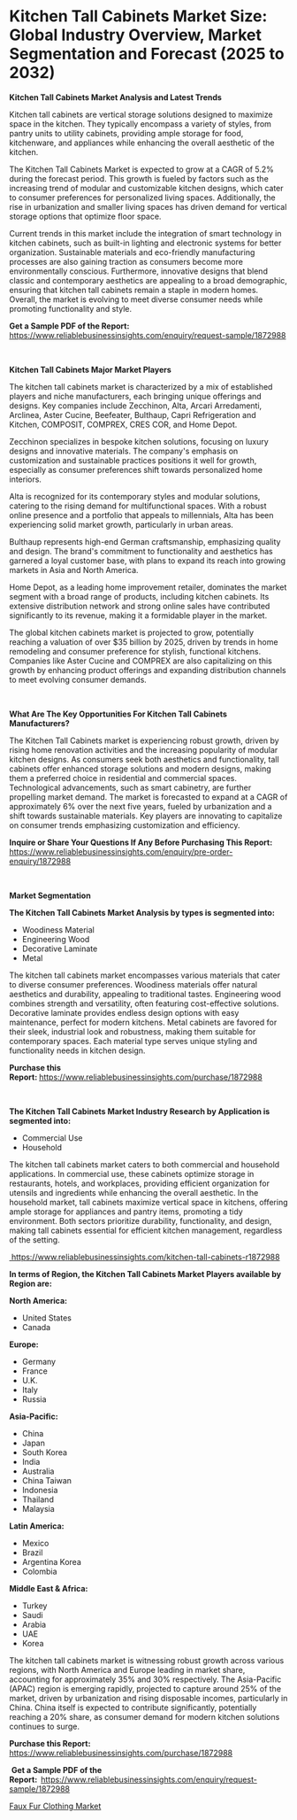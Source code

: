 <p><h1>Kitchen Tall Cabinets Market Size: Global Industry Overview, Market Segmentation and Forecast (2025 to 2032)</h1></p><p><strong>Kitchen Tall Cabinets Market Analysis and Latest Trends</strong></p>
<p><p>Kitchen tall cabinets are vertical storage solutions designed to maximize space in the kitchen. They typically encompass a variety of styles, from pantry units to utility cabinets, providing ample storage for food, kitchenware, and appliances while enhancing the overall aesthetic of the kitchen.</p><p>The Kitchen Tall Cabinets Market is expected to grow at a CAGR of 5.2% during the forecast period. This growth is fueled by factors such as the increasing trend of modular and customizable kitchen designs, which cater to consumer preferences for personalized living spaces. Additionally, the rise in urbanization and smaller living spaces has driven demand for vertical storage options that optimize floor space.</p><p>Current trends in this market include the integration of smart technology in kitchen cabinets, such as built-in lighting and electronic systems for better organization. Sustainable materials and eco-friendly manufacturing processes are also gaining traction as consumers become more environmentally conscious. Furthermore, innovative designs that blend classic and contemporary aesthetics are appealing to a broad demographic, ensuring that kitchen tall cabinets remain a staple in modern homes. Overall, the market is evolving to meet diverse consumer needs while promoting functionality and style.</p></p>
<p><strong>Get a Sample PDF of the Report:&nbsp;</strong> <a href="https://www.reliablebusinessinsights.com/enquiry/request-sample/1872988?utm_campaign=2811&utm_medium=2&utm_source=Github&utm_content=ia&utm_term=04042025&utm_id=kitchen-tall-cabinets">https://www.reliablebusinessinsights.com/enquiry/request-sample/1872988</a></p>
<p>&nbsp;</p>
<p><strong>Kitchen Tall Cabinets Major Market Players</strong></p>
<p><p>The kitchen tall cabinets market is characterized by a mix of established players and niche manufacturers, each bringing unique offerings and designs. Key companies include Zecchinon, Alta, Arcari Arredamenti, Arclinea, Aster Cucine, Beefeater, Bulthaup, Capri Refrigeration and Kitchen, COMPOSIT, COMPREX, CRES COR, and Home Depot.</p><p>Zecchinon specializes in bespoke kitchen solutions, focusing on luxury designs and innovative materials. The company's emphasis on customization and sustainable practices positions it well for growth, especially as consumer preferences shift towards personalized home interiors.</p><p>Alta is recognized for its contemporary styles and modular solutions, catering to the rising demand for multifunctional spaces. With a robust online presence and a portfolio that appeals to millennials, Alta has been experiencing solid market growth, particularly in urban areas.</p><p>Bulthaup represents high-end German craftsmanship, emphasizing quality and design. The brand's commitment to functionality and aesthetics has garnered a loyal customer base, with plans to expand its reach into growing markets in Asia and North America.</p><p>Home Depot, as a leading home improvement retailer, dominates the market segment with a broad range of products, including kitchen cabinets. Its extensive distribution network and strong online sales have contributed significantly to its revenue, making it a formidable player in the market.</p><p>The global kitchen cabinets market is projected to grow, potentially reaching a valuation of over $35 billion by 2025, driven by trends in home remodeling and consumer preference for stylish, functional kitchens. Companies like Aster Cucine and COMPREX are also capitalizing on this growth by enhancing product offerings and expanding distribution channels to meet evolving consumer demands.</p></p>
<p>&nbsp;</p>
<p><strong>What Are The Key Opportunities For Kitchen Tall Cabinets Manufacturers?</strong></p>
<p><p>The Kitchen Tall Cabinets market is experiencing robust growth, driven by rising home renovation activities and the increasing popularity of modular kitchen designs. As consumers seek both aesthetics and functionality, tall cabinets offer enhanced storage solutions and modern designs, making them a preferred choice in residential and commercial spaces. Technological advancements, such as smart cabinetry, are further propelling market demand. The market is forecasted to expand at a CAGR of approximately 6% over the next five years, fueled by urbanization and a shift towards sustainable materials. Key players are innovating to capitalize on consumer trends emphasizing customization and efficiency.</p></p>
<p><strong>Inquire or Share Your Questions If Any Before Purchasing This Report:</strong> <a href="https://www.reliablebusinessinsights.com/enquiry/pre-order-enquiry/1872988?utm_campaign=2811&utm_medium=2&utm_source=Github&utm_content=ia&utm_term=04042025&utm_id=kitchen-tall-cabinets">https://www.reliablebusinessinsights.com/enquiry/pre-order-enquiry/1872988</a></p>
<p>&nbsp;</p>
<p><strong>Market Segmentation</strong></p>
<p><strong>The Kitchen Tall Cabinets Market Analysis by types is segmented into:</strong></p>
<p><ul><li>Woodiness Material</li><li>Engineering Wood</li><li>Decorative Laminate</li><li>Metal</li></ul></p>
<p><p>The kitchen tall cabinets market encompasses various materials that cater to diverse consumer preferences. Woodiness materials offer natural aesthetics and durability, appealing to traditional tastes. Engineering wood combines strength and versatility, often featuring cost-effective solutions. Decorative laminate provides endless design options with easy maintenance, perfect for modern kitchens. Metal cabinets are favored for their sleek, industrial look and robustness, making them suitable for contemporary spaces. Each material type serves unique styling and functionality needs in kitchen design.</p></p>
<p><strong>Purchase this Report:&nbsp;</strong><a href="https://www.reliablebusinessinsights.com/purchase/1872988?utm_campaign=2811&utm_medium=2&utm_source=Github&utm_content=ia&utm_term=04042025&utm_id=kitchen-tall-cabinets">https://www.reliablebusinessinsights.com/purchase/1872988</a></p>
<p>&nbsp;</p>
<p><strong>The Kitchen Tall Cabinets Market Industry Research by Application is segmented into:</strong></p>
<p><ul><li>Commercial Use</li><li>Household</li></ul></p>
<p><p>The kitchen tall cabinets market caters to both commercial and household applications. In commercial use, these cabinets optimize storage in restaurants, hotels, and workplaces, providing efficient organization for utensils and ingredients while enhancing the overall aesthetic. In the household market, tall cabinets maximize vertical space in kitchens, offering ample storage for appliances and pantry items, promoting a tidy environment. Both sectors prioritize durability, functionality, and design, making tall cabinets essential for efficient kitchen management, regardless of the setting.</p></p>
<p><a href="https://www.reliablebusinessinsights.com/kitchen-tall-cabinets-r1872988?utm_campaign=2811&utm_medium=2&utm_source=Github&utm_content=ia&utm_term=04042025&utm_id=kitchen-tall-cabinets">&nbsp;https://www.reliablebusinessinsights.com/kitchen-tall-cabinets-r1872988</a></p>
<p><strong>In terms of Region, the Kitchen Tall Cabinets Market Players available by Region are:</strong></p>
<p>
    <p> <strong> North America: </strong>
        <ul>
            <li>United States</li>
            <li>Canada</li>
        </ul>
        </p> 
    <p> <strong> Europe: </strong>
        <ul>
            <li>Germany</li>
            <li>France</li>
            <li>U.K.</li>
            <li>Italy</li>
            <li>Russia</li>
        </ul>
        </p> 
    <p> <strong> Asia-Pacific: </strong>
        <ul>
            <li>China</li>
            <li>Japan</li>
            <li>South Korea</li>
            <li>India</li>
            <li>Australia</li>
            <li>China Taiwan</li>
            <li>Indonesia</li>
            <li>Thailand</li>
            <li>Malaysia</li>
        </ul>
        </p> 
    <p> <strong> Latin America: </strong>
        <ul>
            <li>Mexico</li>
            <li>Brazil</li>
            <li>Argentina Korea</li>
            <li>Colombia</li>
        </ul>
        </p> 
    <p> <strong> Middle East & Africa: </strong>
        <ul>
            <li>Turkey</li>
            <li>Saudi</li>
            <li>Arabia</li>
            <li>UAE</li>
            <li>Korea</li>
        </ul>
    </p>
    </p>
<p><p>The kitchen tall cabinets market is witnessing robust growth across various regions, with North America and Europe leading in market share, accounting for approximately 35% and 30% respectively. The Asia-Pacific (APAC) region is emerging rapidly, projected to capture around 25% of the market, driven by urbanization and rising disposable incomes, particularly in China. China itself is expected to contribute significantly, potentially reaching a 20% share, as consumer demand for modern kitchen solutions continues to surge.</p></p>
<p><strong>Purchase this Report: </strong><a href="https://www.reliablebusinessinsights.com/purchase/1872988?utm_campaign=2811&utm_medium=2&utm_source=Github&utm_content=ia&utm_term=04042025&utm_id=kitchen-tall-cabinets">https://www.reliablebusinessinsights.com/purchase/1872988</a></p>
<p>&nbsp;<strong>Get a Sample PDF of the Report:&nbsp;&nbsp;</strong><a href="https://www.reliablebusinessinsights.com/enquiry/request-sample/1872988?utm_campaign=2811&utm_medium=2&utm_source=Github&utm_content=ia&utm_term=04042025&utm_id=kitchen-tall-cabinets">https://www.reliablebusinessinsights.com/enquiry/request-sample/1872988</a></p>
<p><strong></strong></p>
<p><p><a href="https://github.com/tumacaakesha78/Market-Research-Report-List-1/blob/main/faux-fur-clothing-market.md?utm_campaign=2811&utm_medium=2&utm_source=Github&utm_content=ia&utm_term=04042025&utm_id=kitchen-tall-cabinets">Faux Fur Clothing Market</a></p></p>